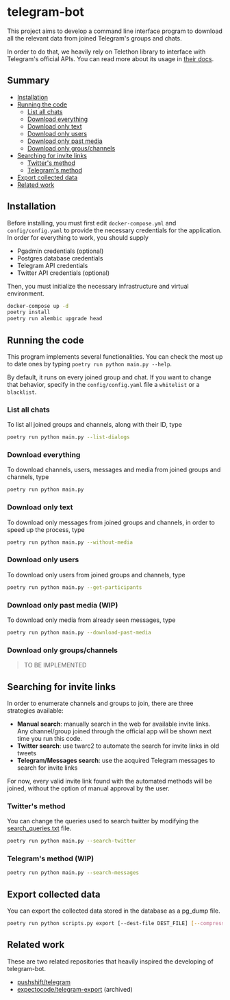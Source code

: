 # telegram-bot

This project aims to develop a command line interface program to download all the relevant data from joined Telegram's groups and chats.

In order to do that, we heavily rely on Telethon library to interface with Telegram's official APIs. You can read more about its usage in [their docs](https://docs.telethon.dev/en/stable/).

## Summary 

<!--ts-->
  * [Installation](#installation)
  * [Running the code](#running)
    * [List all chats](#list-all)
    * [Download everything](#download-all)
    * [Download only text](#download-chats)
    * [Download only users](#download-users)
    * [Download only past media](#download-media)
    * [Download only grous/channels](#download-channels)
  * [Searching for invite links](#search)
    * [Twitter's method](#search-twitter)
    * [Telegram's method](#search-telegram)
  * [Export collected data](#export)
  * [Related work](#related-work)
<!--te-->

## Installation<a name="installation"></a>

Before installing, you must first edit `docker-compose.yml` and `config/config.yaml` to provide the necessary credentials for the application. In order for everything to work, you should supply

- Pgadmin credentials (optional)
- Postgres database credentials 
- Telegram API credentials
- Twitter API credentials (optional)

Then, you must initialize the necessary infrastructure and virtual environment.

```bash
docker-compose up -d
poetry install
poetry run alembic upgrade head
```


## Running the code<a name="running"></a>

This program implements several functionalities. You can check the most up to date ones by typing `poetry run python main.py --help`.

By default, it runs on every joined group and chat. If you want to change that behavior, specify in the `config/config.yaml` file a `whitelist` or a `blacklist`.

### List all chats<a name="list-all"></a>

To list all joined groups and channels, along with their ID, type

```bash
poetry run python main.py --list-dialogs
```

### Download everything<a name="download-all"></a>

To download channels, users, messages and media from joined groups and channels, type
```bash
poetry run python main.py
```

### Download only text<a name="download-chats"></a>
To download only messages from joined groups and channels, in order to speed up the process, type
```bash
poetry run python main.py --without-media
```

### Download only users<a name="download-users"></a>
To download only users from joined groups and channels, type
```bash
poetry run python main.py --get-participants
```

### Download only past media (WIP)<a name="download-media"></a>
To download only media from already seen messages, type
```bash
poetry run python main.py --download-past-media
```

### Download only groups/channels<a name="download-channels"></a>
> TO BE IMPLEMENTED

## Searching for invite links<a name="search"></a>

In order to enumerate channels and groups to join, there are three strategies available:
- **Manual search**: manually search in the web for available invite links. Any channel/group joined through the official app will be shown next time you run this code.
- **Twitter search**: use twarc2 to automate the search for invite links in old tweets
- **Telegram/Messages search**: use the acquired Telegram messages to search for invite links

For now, every valid invite link found with the automated methods will be joined, without the option of manual approval by the user.

### Twitter's method<a name="search-twitter"></a>

You can change the queries used to search twitter by modifying the [search_queries.txt](config/search_queries.txt) file.

```bash
poetry run python main.py --search-twitter
```
### Telegram's method (WIP) <a name="search-telegram"></a>
```bash
poetry run python main.py --search-messages
```

## Export collected data<a name="export"></a>
You can export the collected data stored in the database as a pg_dump file.

```bash
poetry run python scripts.py export [--dest-file DEST_FILE] [--compress]
```

## Related work<a name="related-work"></a>

These are two related repositories that heavily inspired the developing of telegram-bot.

- [pushshift/telegram](https://github.com/pushshift/telegram)
- [expectocode/telegram-export](https://github.com/expectocode/telegram-export) (archived)


